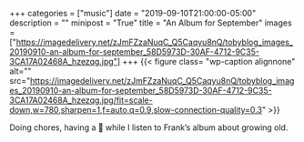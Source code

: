 +++
categories = ["music"]
date = "2019-09-10T21:00:00-05:00"
description = ""
minipost = "True"
title = "An Album for September"
images = ["https://imagedelivery.net/zJmFZzaNuqC_Q5Caqyu8nQ/tobyblog_images_20190910-an-album-for-september_58D5973D-30AF-4712-9C35-3CA17A02468A_hzezqg.jpg"]
+++
{{< figure class= "wp-caption alignnone" alt="" src="https://imagedelivery.net/zJmFZzaNuqC_Q5Caqyu8nQ/tobyblog_images_20190910-an-album-for-september_58D5973D-30AF-4712-9C35-3CA17A02468A_hzezqg.jpg/fit=scale-down,w=780,sharpen=1,f=auto,q=0.9,slow-connection-quality=0.3" >}}

Doing chores, having a 🥃  while I listen to Frank’s album about growing old. 
